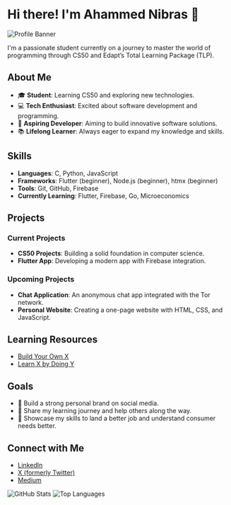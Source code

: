 # Hi there! I'm Ahammed Nibras 👋

![Profile Banner](banner_image_url_here)

I'm a passionate student currently on a journey to master the world of programming through CS50 and Edapt’s Total Learning Package (TLP).

## About Me

- 🎓 **Student**: Learning CS50 and exploring new technologies.
- 💻 **Tech Enthusiast**: Excited about software development and programming.
- 🚀 **Aspiring Developer**: Aiming to build innovative software solutions.
- 📚 **Lifelong Learner**: Always eager to expand my knowledge and skills.

## Skills

- **Languages**: C, Python, JavaScript
- **Frameworks**: Flutter (beginner), Node.js (beginner), htmx (beginner)
- **Tools**: Git, GitHub, Firebase
- **Currently Learning**: Flutter, Firebase, Go, Microeconomics

## Projects

### Current Projects
- **CS50 Projects**: Building a solid foundation in computer science.
- **Flutter App**: Developing a modern app with Firebase integration.

### Upcoming Projects
- **Chat Application**: An anonymous chat app integrated with the Tor network.
- **Personal Website**: Creating a one-page website with HTML, CSS, and JavaScript.

## Learning Resources

- [Build Your Own X](https://github.com/codecrafters-io/build-your-own-x)
- [Learn X by Doing Y](https://github.com/aquadzn/learn-x-by-doing-y)

## Goals

- 🎯 Build a strong personal brand on social media.
- 🌟 Share my learning journey and help others along the way.
- 💼 Showcase my skills to land a better job and understand consumer needs better.

## Connect with Me

- [LinkedIn](https://www.linkedin.com/in/ahammednibras8/)
- [X (formerly Twitter)](https://x.com/Ahammed__Nibras)
- [Medium](https://medium.com/@ahammednibras8)

![GitHub Stats](https://github-readme-stats.vercel.app/api?username=ahammednibras8&show_icons=true&theme=radical)
![Top Languages](https://github-readme-stats.vercel.app/api/top-langs/?username=ahammednibras8&layout=compact&theme=radical)
